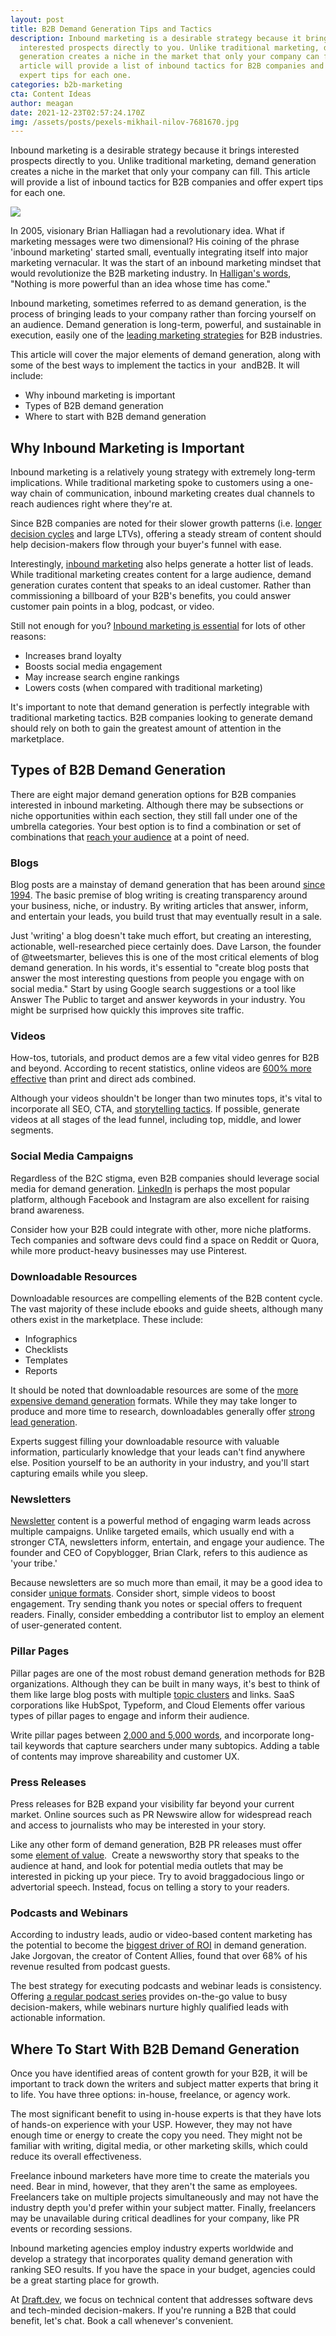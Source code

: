```yaml
---
layout: post
title: B2B Demand Generation Tips and Tactics
description: Inbound marketing is a desirable strategy because it brings
  interested prospects directly to you. Unlike traditional marketing, demand
  generation creates a niche in the market that only your company can fill. This
  article will provide a list of inbound tactics for B2B companies and offer
  expert tips for each one.
categories: b2b-marketing
cta: Content Ideas
author: meagan
date: 2021-12-23T02:57:24.170Z
img: /assets/posts/pexels-mikhail-nilov-7681670.jpg
---
```

Inbound marketing is a desirable strategy because it brings interested prospects directly to you. Unlike traditional marketing, demand generation creates a niche in the market that only your company can fill. This article will provide a list of inbound tactics for B2B companies and offer expert tips for each one.

![](https://lh5.googleusercontent.com/r2D33Rc6-cTgUD7Afb9-RudJz0204zIybTot3Pz-JpPhLLVg0yRgmn0HAZZtSgr9im883HYnCi3nxUfIp9P8KR95IyoSguvxJTISmqX8CeY6c_8GmvMqDHvF0eFwD_bZ6ifYLtJp)

In 2005, visionary Brian Halliagan had a revolutionary idea. What if marketing messages were two dimensional? His coining of the phrase 'inbound marketing' started small, eventually integrating itself into major marketing vernacular. It was the start of an inbound marketing mindset that would revolutionize the B2B marketing industry. In [Halligan's words](https://brandongaille.com/24-invaluable-brian-halligan-quotes/), "Nothing is more powerful than an idea whose time has come."

Inbound marketing, sometimes referred to as demand generation, is the process of bringing leads to your company rather than forcing yourself on an audience. Demand generation is long-term, powerful, and sustainable in execution, easily one of the [leading marketing strategies](https://sproutsocial.com/insights/inbound-marketing/) for B2B industries.

This article will cover the major elements of demand generation, along with some of the best ways to implement the tactics in your  andB2B. It will include:

* Why inbound marketing is important
* Types of B2B demand generation
* Where to start with B2B demand generation

## Why Inbound Marketing is Important

Inbound marketing is a relatively young strategy with extremely long-term implications. While traditional marketing spoke to customers using a one-way chain of communication, inbound marketing creates dual channels to reach audiences right where they're at.

Since B2B companies are noted for their slower growth patterns (i.e. [longer decision cycles](https://techcrunch.com/2019/08/16/how-should-b2b-startups-think-about-growth-not-like-b2c/) and large LTVs), offering a steady stream of content should help decision-makers flow through your buyer's funnel with ease.

Interestingly, [inbound marketing](https://www.marketing-schools.org/types-of-marketing/inbound-marketing/#section-0) also helps generate a hotter list of leads. While traditional marketing creates content for a large audience, demand generation curates content that speaks to an ideal customer. Rather than commissioning a billboard of your B2B's benefits, you could answer customer pain points in a blog, podcast, or video.

Still not enough for you? [Inbound marketing is essential](https://ymarketingmatters.com/inbound-marketing-important-business/#:~:text=Inbound%20marketing%20earns%20the%20attention,and%20minds%20of%20their%20customers) for lots of other reasons:

* Increases brand loyalty
* Boosts social media engagement
* May increase search engine rankings
* Lowers costs (when compared with traditional marketing)

It's important to note that demand generation is perfectly integrable with traditional marketing tactics. B2B companies looking to generate demand should rely on both to gain the greatest amount of attention in the marketplace.

## Types of B2B Demand Generation

There are eight major demand generation options for B2B companies interested in inbound marketing. Although there may be subsections or niche opportunities within each section, they still fall under one of the umbrella categories. Your best option is to find a combination or set of combinations that [reach your audience](https://buffer.com/resources/blogging-advice-for-beginners-from-16-experts/) at a point of need.

### Blogs

Blog posts are a mainstay of demand generation that has been around [since 1994](https://online.ndm.edu/news/communication/history-of-blogging/). The basic premise of blog writing is creating transparency around your business, niche, or industry. By writing articles that answer, inform, and entertain your leads, you build trust that may eventually result in a sale.

Just 'writing' a blog doesn't take much effort, but creating an interesting, actionable, well-researched piece certainly does. Dave Larson, the founder of @tweetsmarter, believes this is one of the most critical elements of blog demand generation. In his words, it's essential to "create blog posts that answer the most interesting questions from people you engage with on social media." Start by using Google search suggestions or a tool like Answer The Public to target and answer keywords in your industry. You might be surprised how quickly this improves site traffic.

### Videos

How-tos, tutorials, and product demos are a few vital video genres for B2B and beyond. According to recent statistics, online videos are [600% more effective](https://www.leadfeeder.com/blog/b2b-video-marketing-strategy/) than print and direct ads combined.

Although your videos shouldn't be longer than two minutes tops, it's vital to incorporate all SEO, CTA, and [storytelling tactics](https://www.webfx.com/blog/marketing/8-tips-effective-video-marketing-strategy/). If possible, generate videos at all stages of the lead funnel, including top, middle, and lower segments.

### Social Media Campaigns

Regardless of the B2C stigma, even B2B companies should leverage social media for demand generation. [LinkedIn](https://www.kracov.co/writing/b2b-saas-marketing-guide) is perhaps the most popular platform, although Facebook and Instagram are also excellent for raising brand awareness.

Consider how your B2B could integrate with other, more niche platforms. Tech companies and software devs could find a space on Reddit or Quora, while more product-heavy businesses may use Pinterest.

### Downloadable Resources

Downloadable resources are compelling elements of the B2B content cycle. The vast majority of these include ebooks and guide sheets, although many others exist in the marketplace. These include:

* Infographics
* Checklists
* Templates
* Reports

It should be noted that downloadable resources are some of the [more expensive demand generation](https://www.crowdcontent.com/blog/content-marketing/cost-of-creating-an-ebook/) formats. While they may take longer to produce and more time to research, downloadables generally offer [strong lead generation](https://www.practicalecommerce.com/using-an-ebook-for-b2b-lead-generation).

Experts suggest filling your downloadable resource with valuable information, particularly knowledge that your leads can't find anywhere else. Position yourself to be an authority in your industry, and you'll start capturing emails while you sleep.

### Newsletters

[Newsletter](https://draft.dev/learn/the-ultimate-list-of-developer-newsletters) content is a powerful method of engaging warm leads across multiple campaigns. Unlike targeted emails, which usually end with a stronger CTA, newsletters inform, entertain, and engage your audience. The founder and CEO of Copyblogger, Brian Clark, refers to this audience as 'your tribe.'

Because newsletters are so much more than email, it may be a good idea to consider [unique formats](https://www.forbes.com/sites/forbescoachescouncil/2018/12/05/considering-an-email-newsletter-11-expert-tips-to-help-you-get-started/?sh=6e0f1fe68c2b). Consider short, simple videos to boost engagement. Try sending thank you notes or special offers to frequent readers. Finally, consider embedding a contributor list to employ an element of user-generated content.

### Pillar Pages

Pillar pages are one of the most robust demand generation methods for B2B organizations. Although they can be built in many ways, it's best to think of them like large blog posts with multiple [topic clusters](https://draft.dev/learn/topic-clusters) and links. SaaS corporations like HubSpot, Typeform, and Cloud Elements offer various types of pillar pages to engage and inform their audience.

Write pillar pages between [2,000 and 5,000 words](https://www.newbreedrevenue.com/blog/pillar-page-best-practices), and incorporate long-tail keywords that capture searchers under many subtopics. Adding a table of contents may improve shareability and customer UX.

### Press Releases

Press releases for B2B expand your visibility far beyond your current market. Online sources such as PR Newswire allow for widespread reach and access to journalists who may be interested in your story.

Like any other form of demand generation, B2B PR releases must offer some [element of value](https://radix-communications.com/how-to-write-a-b2b-press-release-that-doesnt-suck/).  Create a newsworthy story that speaks to the audience at hand, and look for potential media outlets that may be interested in picking up your piece. Try to avoid braggadocious lingo or advertorial speech. Instead, focus on telling a story to your readers.

### Podcasts and Webinars

According to industry leads, audio or video-based content marketing has the potential to become the [biggest driver of ROI](https://www.forbes.com/sites/piasilva/2021/03/08/why-podcasting-might-be-one-of-the-best-roi-marketing-channels-in-2021-and-beyond/?sh=48f7aef6702a) in demand generation. Jake Jorgovan, the creator of Content Allies, found that over 68% of his revenue resulted from podcast guests.

The best strategy for executing podcasts and webinar leads is consistency. Offering [a regular podcast series](https://draft.dev/learn/the-ultimate-list-of-developer-podcasts) provides on-the-go value to busy decision-makers, while webinars nurture highly qualified leads with actionable information.

## Where To Start With B2B Demand Generation

Once you have identified areas of content growth for your B2B, it will be important to track down the writers and subject matter experts that bring it to life. You have three options: in-house, freelance, or agency work.

The most significant benefit to using in-house experts is that they have lots of hands-on experience with your USP. However, they may not have enough time or energy to create the copy you need. They might not be familiar with writing, digital media, or other marketing skills, which could reduce its overall effectiveness.

Freelance inbound marketers have more time to create the materials you need. Bear in mind, however, that they aren't the same as employees. Freelancers take on multiple projects simultaneously and may not have the industry depth you'd prefer within your subject matter. Finally, freelancers may be unavailable during critical deadlines for your company, like PR events or recording sessions.

Inbound marketing agencies employ industry experts worldwide and develop a strategy that incorporates quality demand generation with ranking SEO results. If you have the space in your budget, agencies could be a great starting place for growth.

At [Draft.dev](https://www.draft.dev), we focus on technical content that addresses software devs and tech-minded decision-makers. If you're running a B2B that could benefit, let's chat. Book a call whenever's convenient.